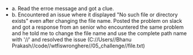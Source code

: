- a. Read the erroe message and got a clue.
- b. Encountered an issue where it displayed "No such file or directory exists" even after changing the file name. Posted the problem on slack and got a response from an senior who encountered the same problem and he told me to change the file name and use the complete path name with '//' and resolved the issue (C://Users//Bhanu Prakash//code//wtfiswronghere//05_challenge//file.txt)

